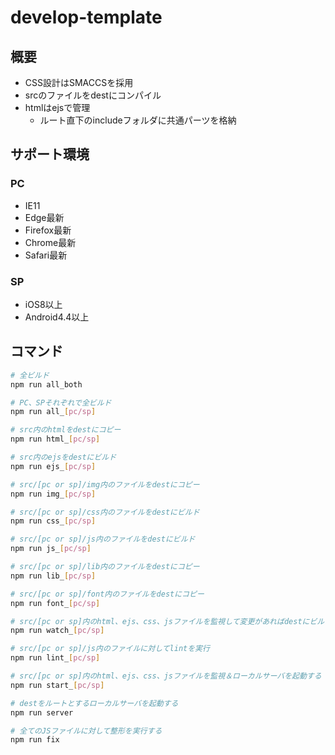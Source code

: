 # develop-template

## 概要
* CSS設計はSMACCSを採用
* srcのファイルをdestにコンパイル
* htmlはejsで管理
  * ルート直下のincludeフォルダに共通パーツを格納

## サポート環境
### PC
 * IE11
 * Edge最新
 * Firefox最新
 * Chrome最新
 * Safari最新
### SP
 * iOS8以上
 * Android4.4以上

## コマンド
```bash
# 全ビルド
npm run all_both

# PC、SPそれぞれで全ビルド
npm run all_[pc/sp]

# src内のhtmlをdestにコピー
npm run html_[pc/sp]

# src内のejsをdestにビルド
npm run ejs_[pc/sp]

# src/[pc or sp]/img内のファイルをdestにコピー
npm run img_[pc/sp]

# src/[pc or sp]/css内のファイルをdestにビルド
npm run css_[pc/sp]

# src/[pc or sp]/js内のファイルをdestにビルド
npm run js_[pc/sp]

# src/[pc or sp]/lib内のファイルをdestにコピー
npm run lib_[pc/sp]

# src/[pc or sp]/font内のファイルをdestにコピー
npm run font_[pc/sp]

# src/[pc or sp]内のhtml、ejs、css、jsファイルを監視して変更があればdestにビルド、またはコピー
npm run watch_[pc/sp]

# src/[pc or sp]/js内のファイルに対してlintを実行
npm run lint_[pc/sp]

# src/[pc or sp]内のhtml、ejs、css、jsファイルを監視＆ローカルサーバを起動する
npm run start_[pc/sp]

# destをルートとするローカルサーバを起動する
npm run server

# 全てのJSファイルに対して整形を実行する
npm run fix
```
